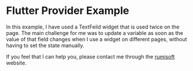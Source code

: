# Flutter Provider Example


In this example, I have used a TextFeild widget that is used twice on the page.
The main challenge for me was to update a variable as soon as the value of that field changes when I use a widget on different pages, without having to set the state manually.


If you feel that I can help you, please contact me through the <a href="rumisoft.ir">rumisoft</a> website.

